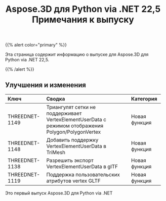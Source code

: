 ﻿---
title: Aspose.3D для Python via .NET 22,5 Примечания к выпуску
type: docs
weight: 8
url: /ru/python-net/aspose-3d-for-python-net-22-5-release-notes/
description: Примечания к выпуску Aspose.3D для Python via .NET 22,5.
---
{{% alert color="primary" %}}

Эта страница содержит информацию о выпуске для Aspose.3D для Python via .NET 22,5.

{{% /alert %}}
## **Улучшения и изменения**

|**Ключ**|**Сводка**|**Категория**|
|:- |:- |:- |
|THREEDNET-1149 |Триангулят сетки не поддерживает VertexElementUserData с режимом отображения Polygon/PolygonVertex|Новая функция|
|THREEDNET-1148 |Добавить поддержку VertexElementUserData в TriMesh|Новая функция|
|THREEDNET-1138 |Разрешить экспорт VertexElementUserData в glTF|Новая функция|
|THREEDNET-1119 |Поддержка пользовательских атрибутов vertex GLTF|Новая функция|


Это первый выпуск Aspose.3D для Python via .NET



